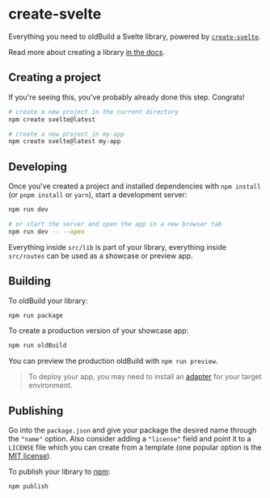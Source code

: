 # create-svelte

Everything you need to oldBuild a Svelte library, powered by [
`create-svelte`](https://github.com/sveltejs/kit/tree/main/packages/create-svelte).

Read more about creating a library [in the docs](https://kit.svelte.dev/docs/packaging).

## Creating a project

If you're seeing this, you've probably already done this step. Congrats!

```bash
# create a new project in the current directory
npm create svelte@latest

# create a new project in my-app
npm create svelte@latest my-app
```

## Developing

Once you've created a project and installed dependencies with `npm install` (or `pnpm install` or `yarn`), start a
development server:

```bash
npm run dev

# or start the server and open the app in a new browser tab
npm run dev -- --open
```

Everything inside `src/lib` is part of your library, everything inside `src/routes` can be used as a showcase or preview
app.

## Building

To oldBuild your library:

```bash
npm run package
```

To create a production version of your showcase app:

```bash
npm run oldBuild
```

You can preview the production oldBuild with `npm run preview`.

> To deploy your app, you may need to install an [adapter](https://kit.svelte.dev/docs/adapters) for your target
> environment.

## Publishing

Go into the `package.json` and give your package the desired name through the `"name"` option. Also consider adding a
`"license"` field and point it to a `LICENSE` file which you can create from a template (one popular option is
the [MIT license](https://opensource.org/license/mit/)).

To publish your library to [npm](https://www.npmjs.com):

```bash
npm publish
```
